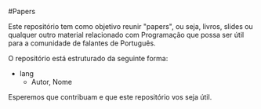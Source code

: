 #Papers

Este repositório tem como objetivo reunir "papers", ou seja, livros, slides ou qualquer outro material relacionado com Programação que possa ser útil para a comunidade de falantes de Português.

O repositório está estruturado da seguinte forma:

* lang
    + Autor, Nome

Esperemos que contribuam e que este repositório vos seja útil.
